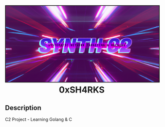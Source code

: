 <h1 align="center">
<br>
<img src=assets/SYNTHC2.png border="2px solid #555">
<br>
  0xSH4RKS
</h1>

## Description
C2 Project - Learning Golang &amp; C
